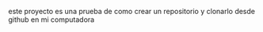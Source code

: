 este proyecto es una prueba de como crear un repositorio y clonarlo desde github en mi computadora

